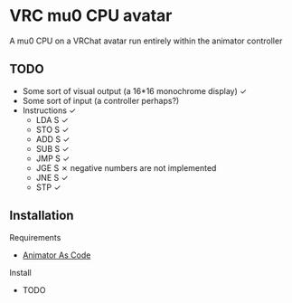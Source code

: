 
# VRC mu0 CPU avatar

A mu0 CPU on a VRChat avatar run entirely within the animator controller
## TODO
- Some sort of visual output (a 16*16 monochrome display) ✓
- Some sort of input (a controller perhaps?)
- Instructions ✓
    - LDA S ✓
    - STO S ✓
    - ADD S ✓
    - SUB S ✓
    - JMP S ✓
    - JGE S ✗ negative numbers are not implemented
    - JNE S ✓
    - STP ✓
## Installation

Requirements
- [Animator As Code](https://github.com/hai-vr/av3-animator-as-code)

Install
- TODO
